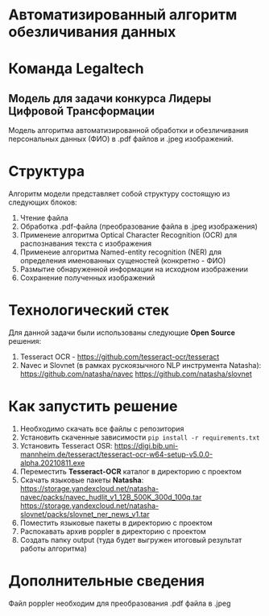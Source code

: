 # Автоматизированный алгоритм обезличивания данных
# Команда Legaltech
## Модель для задачи конкурса Лидеры Цифровой Трансформации
Модель алгоритма автоматизированной обработки и обезличивания персональных данных (ФИО) в .pdf файлов и .jpeg изображений.

# Структура
Алгоритм модели представляет собой структуру состоящую из следующих блоков:
  1. Чтение файла
  2. Обработка .pdf-файла (преобразование файла в .jpeg изображения)
  3. Применеие алгоритма Optical Character Recognition (OCR) для распознавания текста с изображения
  4. Применеие алгоритма Named-entity recognition (NER) для определения именованных сущеностей (конкретно - ФИО)
  5. Размытие обнаруженной информации на исходном изображении
  6. Сохранение полученных изображений

# Технологический стек
Для данной задачи были использованы следующие **Open Source** решения:
  1. Tesseract OCR - https://github.com/tesseract-ocr/tesseract 
  2. Navec и Slovnet (в рамках рускоязычного NLP инструмента Natasha): 
     https://github.com/natasha/navec 
     https://github.com/natasha/slovnet 

# Как запустить решение
  1. Необходимо скачать все файлы с репозитория
  2. Установить скаченные зависимости 
    ```
    pip install -r requirements.txt
    ```
  3. Установить Tesseract OSR: https://digi.bib.uni-mannheim.de/tesseract/tesseract-ocr-w64-setup-v5.0.0-alpha.20210811.exe
  4. Переместить **Tesseract-OCR** каталог в директорию с проектом
  5. Скачать языковые пакеты **Natasha**:
    https://storage.yandexcloud.net/natasha-navec/packs/navec_hudlit_v1_12B_500K_300d_100q.tar
    https://storage.yandexcloud.net/natasha-slovnet/packs/slovnet_ner_news_v1.tar
  6. Поместить языковые пакеты в директорию с проектом
  7. Распокавать архив poppler в директорию с проектом
  8. Создать папку output (туда будет выгружен итоговый результат работы алгоритма)
  
# Дополнительные сведения
Файл poppler необходим для преобразования .pdf файла в .jpeg 
  
